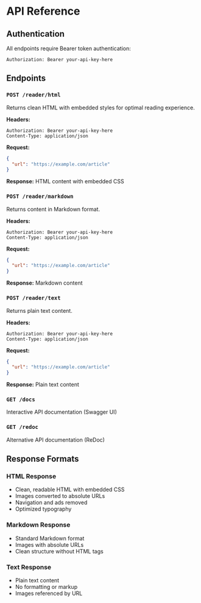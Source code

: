 # API Reference

## Authentication

All endpoints require Bearer token authentication:

```
Authorization: Bearer your-api-key-here
```

## Endpoints

### `POST /reader/html`
Returns clean HTML with embedded styles for optimal reading experience.

**Headers:**
```
Authorization: Bearer your-api-key-here
Content-Type: application/json
```

**Request:**
```json
{
  "url": "https://example.com/article"
}
```

**Response:** HTML content with embedded CSS

### `POST /reader/markdown`
Returns content in Markdown format.

**Headers:**
```
Authorization: Bearer your-api-key-here
Content-Type: application/json
```

**Request:**
```json
{
  "url": "https://example.com/article"
}
```

**Response:** Markdown content

### `POST /reader/text`
Returns plain text content.

**Headers:**
```
Authorization: Bearer your-api-key-here
Content-Type: application/json
```

**Request:**
```json
{
  "url": "https://example.com/article"
}
```

**Response:** Plain text content

### `GET /docs`
Interactive API documentation (Swagger UI)

### `GET /redoc`
Alternative API documentation (ReDoc)

## Response Formats

### HTML Response
- Clean, readable HTML with embedded CSS
- Images converted to absolute URLs
- Navigation and ads removed
- Optimized typography

### Markdown Response
- Standard Markdown format
- Images with absolute URLs
- Clean structure without HTML tags

### Text Response
- Plain text content
- No formatting or markup
- Images referenced by URL
